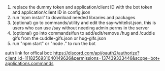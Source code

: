 1. replace the dummy token and application/client ID with the bot token and application/client ID in config.json
2. run 'npm install' to download needed libraries and packages
3. (optional) go to commands/utility and edit the say-whitelist.json, this is users who can use /say without needing admin perms in the server
4. (optional) go into commands/fun to add/edit/remove /hug and /cuddle gifs from the cuddle-gifs.json or hug-gifs.json
5. run "npm start" or "node ." to run the bot

auth link for offical bot: https://discord.com/api/oauth2/authorize?client_id=1118256931040149626&permissions=137439333446&scope=bot+applications.commands
